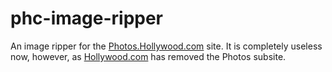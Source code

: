 # phc-image-ripper
An image ripper for the [Photos.Hollywood.com](http://photos.hollywood.com) site.  It is completely useless now, however, as [Hollywood.com](http://www.hollywood.com) has removed the Photos subsite.
